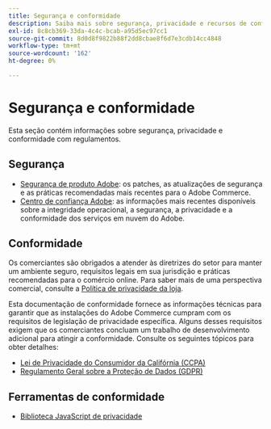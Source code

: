 ```yaml
---
title: Segurança e conformidade
description: Saiba mais sobre segurança, privacidade e recursos de conformidade do setor para o seu projeto Adobe Commerce ou Magento Open Source.
exl-id: 8c8cb369-33da-4c4c-bcab-a95d5ec97cc1
source-git-commit: 8d0d8f9822b88f2dd8cbae8f6d7e3cdb14cc4848
workflow-type: tm+mt
source-wordcount: '162'
ht-degree: 0%

---
```


# Segurança e conformidade

Esta seção contém informações sobre segurança, privacidade e conformidade com regulamentos.

## Segurança

- [Segurança de produto Adobe](https://helpx.adobe.com/security.html): os patches, as atualizações de segurança e as práticas recomendadas mais recentes para o Adobe Commerce.
- [Centro de confiança Adobe](https://www.adobe.com/trust.html): as informações mais recentes disponíveis sobre a integridade operacional, a segurança, a privacidade e a conformidade dos serviços em nuvem do Adobe.

## Conformidade

Os comerciantes são obrigados a atender às diretrizes do setor para manter um ambiente seguro, requisitos legais em sua jurisdição e práticas recomendadas para o comércio online. Para saber mais de uma perspectiva comercial, consulte a [Política de privacidade da loja](https://experienceleague.adobe.com/docs/commerce-admin/start/compliance/privacy/privacy-policy.html).

Esta documentação de conformidade fornece as informações técnicas para garantir que as instalações do Adobe Commerce cumpram com os requisitos de legislação de privacidade específica. Alguns desses requisitos exigem que os comerciantes concluam um trabalho de desenvolvimento adicional para atingir a conformidade. Consulte os seguintes tópicos para obter detalhes:

- [Lei de Privacidade do Consumidor da Califórnia (CCPA)](privacy/ccpa.md)
- [Regulamento Geral sobre a Proteção de Dados (GDPR)](privacy/gdpr.md)

## Ferramentas de conformidade

- [Biblioteca JavaScript de privacidade](privacy/javascript-library.md)
